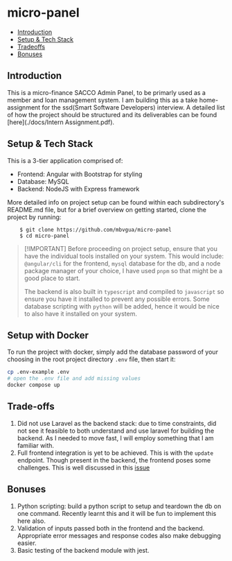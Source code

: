 # micro-panel

- [Introduction](#introduction)
- [Setup & Tech Stack](#setup-&-tech-stack)
- [Tradeoffs](#tradeoff)
- [Bonuses](#bonuses)

## Introduction

This is a micro-finance SACCO Admin Panel, to be primarly used as a member and loan management system. I am building this as a take home-assignment for the ssd(Smart Software Developers) interview. A detailed list of how the project should be structured and its deliverables can be found [here](./docs/Intern Assignment.pdf). 

## Setup & Tech Stack

This is a 3-tier application comprised of:

- Frontend: Angular with Bootstrap for styling
- Database: MySQL
- Backend: NodeJS with Express framework

More detailed info on project setup can be found within each subdirectory's README.md file, but for a brief overview on getting started, clone the project by running:

```
    $ git clone https://github.com/mbvgua/micro-panel
    $ cd micro-panel
```

>  [!IMPORTANT]
> Before proceeding on project setup, ensure that you have the individual tools installed on your system. This would include: `@angular/cli` for the frontend, `mysql` database for the db, and a node package manager of your choice, I have used `pnpm` so that might be a good place to start.
>
> The backend is also built in `typescript` and compiled to `javascript` so ensure you have it installed to prevent any possible errors. Some database scripting with `python` will be added, hence it would be nice to also have it installed on your system.

## Setup with Docker

To run the project with docker, simply add the database password of your choosing in the root project directory `.env` file, then start it:
```bash
cp .env-example .env
# open the .env file and add missing values
docker compose up
```
## Trade-offs

1. Did not use Laravel as the backend stack: due to time constraints, did not see it feasible to both understand and use laravel for building the backend. As I needed to move fast, I will employ something that I am familiar with.
1. Full frontend integration is yet to be achieved. This is with the `update` endpoint. Though present in the backend, the frontend poses some challenges. This is well discussed in this [issue](https://github.com/mbvgua/micro-panel/issues/9)

## Bonuses

1. Python scripting: build a python script to setup and teardown the db on one command. Recently learnt this and it will be fun to implement this here also.
1. Validation of inputs passed both in the frontend and the backend. Appropriate error messages and response codes also make debugging easier.
3. Basic testing of the backend module with jest.
